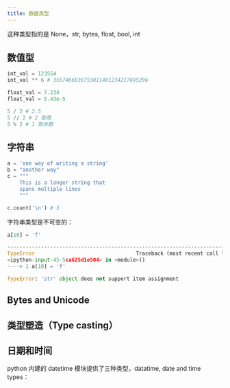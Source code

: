 ```yaml
---
title: 数据类型
---
```


这种类型指的是 None，str, bytes, float, bool, int

## 数值型

```py
int_val = 123554
int_val ** 6 # 3557466836753811461234217695296

float_val = 7.234
float_val = 5.43e-5

5 / 2 # 2.5
5 // 2 # 2 取商
5 % 2 # 1 取余数
```

## 字符串

```py
a = 'one way of writing a string'
b = "another way"
c = """
    This is a longer string that
    spans multiple lines
    """
```

```py
c.count('\n') # 3
```

字符串类型是不可变的：

```py
a[10] = 'f'
```

```py
---------------------------------------------------------------------------
TypeError                                 Traceback (most recent call last)
<ipython-input-45-5ca625d1e504> in <module>()
----> 1 a[10] = 'f'

TypeError: 'str' object does not support item assignment
```

## Bytes and Unicode

## 类型塑造（Type casting）

## 日期和时间

python 内建的 datetime 模块提供了三种类型，datatime, date and time types：
